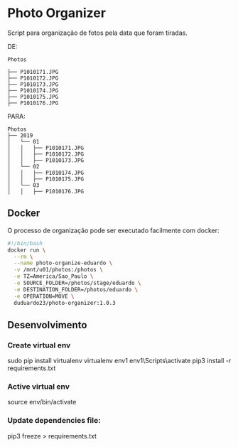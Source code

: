 # Photo Organizer

Script para organização de fotos pela data que foram tiradas.

DE:
```
Photos

├── P1010171.JPG      
├── P1010172.JPG      
├── P1010173.JPG      
├── P1010174.JPG      
├── P1010175.JPG      
├── P1010176.JPG     
``` 

PARA:
```
Photos
├── 2019
│   └── 01
│   │   ├── P1010171.JPG
│   │   ├── P1010172.JPG
│   │   ├── P1010173.JPG
│   └── 02
│   │   ├── P1010174.JPG
│   │   ├── P1010175.JPG
│   └── 03
│   │   ├── P1010176.JPG
```

## Docker

O processo de organização pode ser executado facilmente com docker:

``` bash
#!/bin/bash
docker run \
  --rm \
  --name photo-organize-eduardo \
  -v /mnt/u01/photos:/photos \
  -e TZ=America/Sao_Paulo \
  -e SOURCE_FOLDER=/photos/stage/eduardo \
  -e DESTINATION_FOLDER=/photos/eduardo \
  -e OPERATION=MOVE \
  duduardo23/photo-organizer:1.0.3
```

## Desenvolvimento
### Create virtual env
  sudo pip install virtualenv
  virtualenv env1
  env1\Scripts\activate
  pip3 install -r requirements.txt

### Active  virtual env
  source env/bin/activate

### Update dependencies file:
  pip3 freeze > requirements.txt
